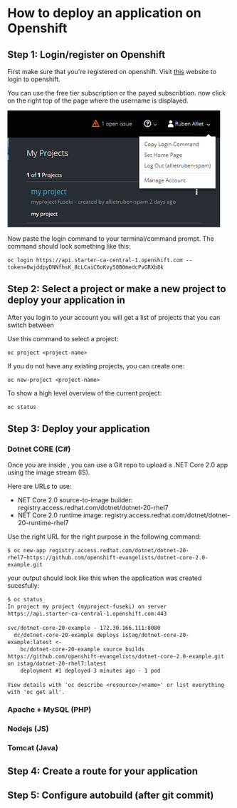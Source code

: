 # How to deploy an application on Openshift

## Step 1: Login/register on Openshift
First make sure that you're registered on openshift.
Visit [this](https://manage.openshift.com/) website to login to openshift.  

You can use the free tier subscription or the payed subscribtion. 
now click on the right top of the page where the username is displayed.

![](copylogincommand.PNG)

Now paste the login command to your terminal/command prompt.
The command should look something like this:

```
oc login https://api.starter-ca-central-1.openshift.com --token=0wjddpyDNNfhsK_8cLCaiC6oKvy50B0medcPvGRXb8k
```

## Step 2: Select a project or make a new project to deploy your application in

After you login to your account you will get a list of projects that you can switch between

Use this command to select a project:
```
oc project <project-name>
```

If you do not have any existing projects, you can create one:
```
oc new-project <project-name>
```

To show a high level overview of the current project:
```
oc status
```

## Step 3: Deploy your application

### Dotnet CORE (C#)
Once you are inside , you can use a Git repo to upload a .NET Core 2.0 app using the image stream (IS). 

Here are URLs to use:

* NET Core 2.0 source-to-image builder: registry.access.redhat.com/dotnet/dotnet-20-rhel7
* NET Core 2.0 runtime image: registry.access.redhat.com/dotnet/dotnet-20-runtime-rhel7

Use the right URL for the right purpose in the following command:

```
$ oc new-app registry.access.redhat.com/dotnet/dotnet-20-rhel7~https://github.com/openshift-evangelists/dotnet-core-2.0-example.git
```

your output should look like this when the application was created sucesfully:

```
$ oc status
In project my project (myproject-fuseki) on server https://api.starter-ca-central-1.openshift.com:443

svc/dotnet-core-20-example - 172.30.166.111:8080
  dc/dotnet-core-20-example deploys istag/dotnet-core-20-example:latest <-
    bc/dotnet-core-20-example source builds https://github.com/openshift-evangelists/dotnet-core-2.0-example.git on istag/dotnet-20-rhel7:latest
    deployment #1 deployed 3 minutes ago - 1 pod

View details with 'oc describe <resource>/<name>' or list everything with 'oc get all'.
```  


### Apache + MySQL (PHP)
### Nodejs (JS)
### Tomcat (Java)



## Step 4: Create a route for your application




## Step 5: Configure autobuild (after git commit)